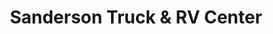 ---
title: "Sanderson Truck & RV Center"
url: /glendale/sanderson-truck-and-rv-center/
shop: car
---
